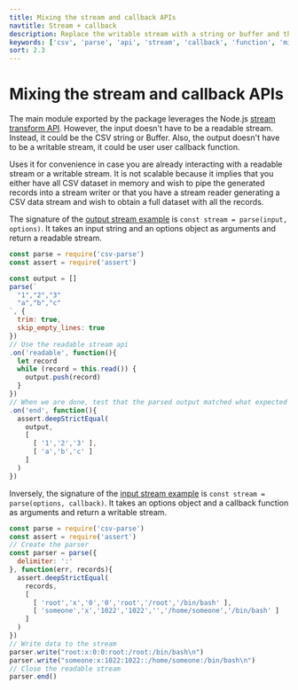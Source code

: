 ```yaml
---
title: Mixing the stream and callback APIs
navtitle: Stream + callback
description: Replace the writable stream with a string or buffer and the readable stream with a callback function.
keywords: ['csv', 'parse', 'api', 'stream', 'callback', 'function', 'mixin']
sort: 2.3
---
```


# Mixing the stream and callback APIs

The main module exported by the package leverages the Node.js [stream transform API](https://nodejs.org/api/stream.html). However, the input doesn't have to be a readable stream. Instead, it could be the CSV string or Buffer. Also, the output doesn't have to be a writable stream, it could be user user callback function.

Uses it for convenience in case you are already interacting with a readable stream or a writable stream. It is not scalable because it implies that you either have all CSV dataset in memory and wish to pipe the generated records into a stream writer or that you have a stream reader generating a CSV data stream and wish to obtain a full dataset with all the records.

The signature of the [output stream example](https://github.com/adaltas/node-csv/blob/master/packages/csv-parse/samples/mixed.output_stream.js) is `const stream = parse(input, options)`. It takes an input string and an options object as arguments and return a readable stream.

```js
const parse = require('csv-parse')
const assert = require('assert')

const output = []
parse(`
  "1","2","3"
  "a","b","c"
`, {
  trim: true,
  skip_empty_lines: true
})
// Use the readable stream api
.on('readable', function(){
  let record
  while (record = this.read()) {
    output.push(record)
  }
})
// When we are done, test that the parsed output matched what expected
.on('end', function(){
  assert.deepStrictEqual(
    output,
    [
      [ '1','2','3' ],
      [ 'a','b','c' ]
    ]
  )
})
```

Inversely, the signature of the [input stream example](https://github.com/adaltas/node-csv/blob/master/packages/csv-parse/samples/mixed.input_stream.js) is `const stream = parse(options, callback)`. It takes an options object and a callback function as arguments and return a writable stream.

```js
const parse = require('csv-parse')
const assert = require('assert')
// Create the parser
const parser = parse({
  delimiter: ':'
}, function(err, records){
  assert.deepStrictEqual(
    records,
    [
      [ 'root','x','0','0','root','/root','/bin/bash' ],
      [ 'someone','x','1022','1022','','/home/someone','/bin/bash' ]
    ]
  )
})
// Write data to the stream
parser.write("root:x:0:0:root:/root:/bin/bash\n")
parser.write("someone:x:1022:1022::/home/someone:/bin/bash\n")
// Close the readable stream
parser.end()
```
